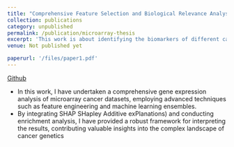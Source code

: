 ```yaml
---
title: "Comprehensive Feature Selection and Biological Relevance Analysis in Multi-Disease Gene Expression Data"
collection: publications
category: unpublished
permalink: /publication/microarray-thesis
excerpt: 'This work is about identifying the biomarkers of different cancers from microarray gene expression datasets.<br>Supervisor: <a href="https://scholar.google.com/citations?user=9d52x-cAAAAJ&hl=en">Dr. Mohammad Saifur Rahman</a>'
venue: Not published yet

paperurl: '/files/paper1.pdf'
---
```

[Github](https://github.com/mashiyat-mahjabin-prapty/Microarray_Dataset_Analysis)

- In this work, I have undertaken a comprehensive gene expression analysis of microarray cancer datasets, employing advanced techniques such as feature engineering and machine learning ensembles.
- By integrating SHAP SHapley Additive exPlanations) and conducting enrichment analysis, I have provided a robust framework for interpreting the results, contributing valuable insights into the complex landscape of cancer genetics
